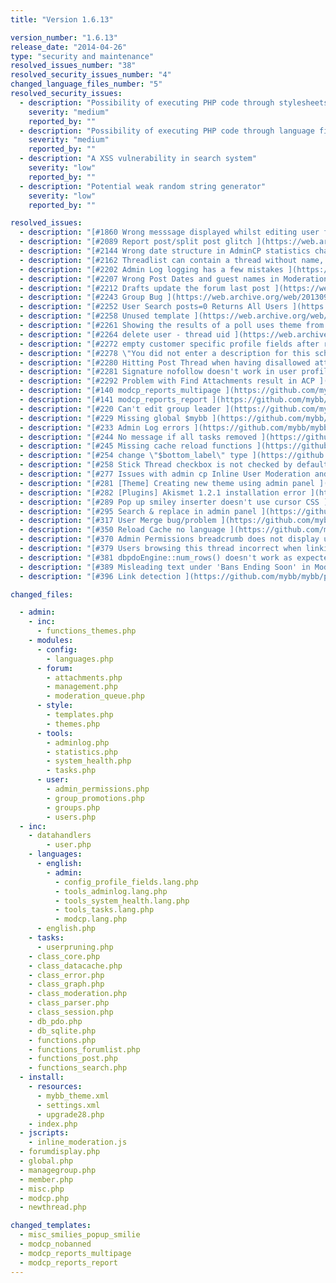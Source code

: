 ```yaml
---
title: "Version 1.6.13"

version_number: "1.6.13"
release_date: "2014-04-26"
type: "security and maintenance"
resolved_issues_number: "38"
resolved_security_issues_number: "4"
changed_language_files_number: "5"
resolved_security_issues:
  - description: "Possibility of executing PHP code through stylesheets"
    severity: "medium"
    reported_by: ""
  - description: "Possibility of executing PHP code through language files"
    severity: "medium"
    reported_by: ""
  - description: "A XSS vulnerability in search system"
    severity: "low"
    reported_by: ""
  - description: "Potential weak random string generator"
    severity: "low"
    reported_by: ""

resolved_issues:
  - description: "[#1860 Wrong messsage displayed whilst editing user from mod cp ](https://web.archive.org/web/20130930200856/http://dev.mybb.com/issues/1860)"
  - description: "[#2089 Report post/split post glitch ](https://web.archive.org/web/20130930200856/http://dev.mybb.com/issues/2089)"
  - description: "[#2144 Wrong date structure in AdminCP statistics chart ](https://web.archive.org/web/20130930200856/http://dev.mybb.com/issues/2144)"
  - description: "[#2162 Threadlist can contain a thread without name, id etc. ](https://web.archive.org/web/20130930200856/http://dev.mybb.com/issues/2162)"
  - description: "[#2202 Admin Log logging has a few mistakes ](https://web.archive.org/web/20130930200856/http://dev.mybb.com/issues/2202)"
  - description: "[#2207 Wrong Post Dates and guest names in Moderation Queue ](https://web.archive.org/web/20130930200856/http://dev.mybb.com/issues/2207)"
  - description: "[#2212 Drafts update the forum last post ](https://web.archive.org/web/20130930200856/http://dev.mybb.com/issues/2212)"
  - description: "[#2243 Group Bug ](https://web.archive.org/web/20130930200856/http://dev.mybb.com/issues/2243)"
  - description: "[#2252 User Search posts=0 Returns All Users ](https://web.archive.org/web/20130930200856/http://dev.mybb.com/issues/2252)"
  - description: "[#2258 Unused template ](https://web.archive.org/web/20130930200856/http://dev.mybb.com/issues/2258)"
  - description: "[#2261 Showing the results of a poll uses theme from post with pid equal to poll's id ](https://web.archive.org/web/20130930200856/http://dev.mybb.com/issues/2261)"
  - description: "[#2264 delete user - thread uid ](https://web.archive.org/web/20130930200856/http://dev.mybb.com/issues/2264)"
  - description: "[#2272 empty customer specific profile fields after registration ](https://web.archive.org/web/20130930200856/http://dev.mybb.com/issues/2272)"
  - description: "[#2278 \"You did not enter a description for this scheduled task\" ](https://web.archive.org/web/20130930200856/http://dev.mybb.com/issues/2278)"
  - description: "[#2280 Hitting Post Thread when having disallowed attachment ignores all submitted content ](https://web.archive.org/web/20130930200856/http://dev.mybb.com/issues/2280)"
  - description: "[#2281 Signature nofollow doesn't work in user profile ](https://web.archive.org/web/20130930200856/http://dev.mybb.com/issues/2281)"
  - description: "[#2292 Problem with Find Attachments result in ACP ](https://web.archive.org/web/20130930200856/http://dev.mybb.com/issues/2292)"
  - description: "[#140 modcp_reports_multipage ](https://github.com/mybb/mybb/issues/140)"
  - description: "[#141 modcp_reports_report ](https://github.com/mybb/mybb/issues/141)"
  - description: "[#220 Can't edit group leader ](https://github.com/mybb/mybb/issues/220)"
  - description: "[#229 Missing global $mybb ](https://github.com/mybb/mybb/issues/229)"
  - description: "[#233 Admin Log errors ](https://github.com/mybb/mybb/issues/233)"
  - description: "[#244 No message if all tasks removed ](https://github.com/mybb/mybb/issues/244)"
  - description: "[#245 Missing cache reload functions ](https://github.com/mybb/mybb/issues/245)"
  - description: "[#254 change \"$bottom_label\" type ](https://github.com/mybb/mybb/pull/254)"
  - description: "[#258 Stick Thread checkbox is not checked by default ](https://github.com/mybb/mybb/issues/258)"
  - description: "[#277 Issues with admin cp Inline User Moderation and super administrators ](https://github.com/mybb/mybb/issues/277)"
  - description: "[#281 [Theme] Creating new theme using admin panel ](https://github.com/mybb/mybb/issues/281)"
  - description: "[#282 [Plugins] Akismet 1.2.1 installation error ](https://github.com/mybb/mybb/issues/282)"
  - description: "[#289 Pop up smiley inserter doesn't use cursor CSS ](https://github.com/mybb/mybb/issues/289)"
  - description: "[#295 Search & replace in admin panel ](https://github.com/mybb/mybb/issues/295)"
  - description: "[#317 User Merge bug/problem ](https://github.com/mybb/mybb/issues/31)"
  - description: "[#350 Reload Cache no language ](https://github.com/mybb/mybb/issues/350)"
  - description: "[#370 Admin Permissions breadcrumb does not display username if user is an admin through an additional group ](https://github.com/mybb/mybb/issues/370)"
  - description: "[#379 Users browsing this thread incorrect when linking to post](https://github.com/mybb/mybb/issues/379)"
  - description: "[#381 dbpdoEngine::num_rows() doesn't work as expected ](https://github.com/mybb/mybb/issues/381)"
  - description: "[#389 Misleading text under 'Bans Ending Soon' in ModCP ](https://github.com/mybb/mybb/issues/389)"
  - description: "[#396 Link detection ](https://github.com/mybb/mybb/pull/396)"

changed_files:

  - admin:
    - inc:
      - functions_themes.php
    - modules:
      - config:
        - languages.php
      - forum:
        - attachments.php
        - management.php
        - moderation_queue.php
      - style:
        - templates.php
        - themes.php
      - tools:
        - adminlog.php
        - statistics.php
        - system_health.php
        - tasks.php
      - user:
        - admin_permissions.php
        - group_promotions.php
        - groups.php
        - users.php
  - inc:
    - datahandlers
        - user.php
    - languages:
      - english:
        - admin:
          - config_profile_fields.lang.php
          - tools_adminlog.lang.php
          - tools_system_health.lang.php
          - tools_tasks.lang.php
          - modcp.lang.php
      - english.php
    - tasks:
      - userpruning.php
    - class_core.php
    - class_datacache.php
    - class_error.php
    - class_graph.php
    - class_moderation.php
    - class_parser.php
    - class_session.php
    - db_pdo.php
    - db_sqlite.php
    - functions.php
    - functions_forumlist.php
    - functions_post.php
    - functions_search.php
  - install:
    - resources:
      - mybb_theme.xml
      - settings.xml
      - upgrade28.php
    - index.php
  - jscripts:
    - inline_moderation.js
  - forumdisplay.php
  - global.php
  - managegroup.php
  - member.php
  - misc.php
  - modcp.php
  - newthread.php

changed_templates:
  - misc_smilies_popup_smilie
  - modcp_nobanned
  - modcp_reports_multipage
  - modcp_reports_report
---
```

